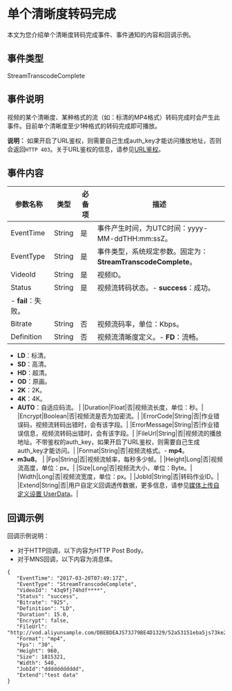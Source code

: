 # 单个清晰度转码完成

本文为您介绍单个清晰度转码完成事件、事件通知的内容和回调示例。

## 事件类型

StreamTranscodeComplete

## 事件说明

视频的某个清晰度、某种格式的流（如：标清的MP4格式）转码完成时会产生此事件。目前单个清晰度至少1种格式的转码完成即可播放。

**说明：** 如果开启了URL鉴权，则需要自己生成auth\_key才能访问播放地址，否则会返回`HTTP 403`。关于URL鉴权的信息，请参见[URL鉴权](/cn.zh-CN/开发指南/视频安全/URL鉴权.md)。

## 事件内容

|参数名称|类型|必备项|描述|
|----|--|---|--|
|EventTime|String|是|事件产生时间，为UTC时间：yyyy-MM-ddTHH:mm:ssZ。|
|EventType|String|是|事件类型，系统规定参数。固定为：**StreamTranscodeComplete**。|
|VideoId|String|是|视频ID。|
|Status|String|是|视频流转码状态。-   **success**：成功。
-   **fail**：失败。 |
|Bitrate|String|否|视频流码率，单位：Kbps。|
|Definition|String|否|视频流清晰度定义。-   **FD**：流畅。
-   **LD**：标清。
-   **SD**：高清。
-   **HD**：超清。
-   **OD**：原画。
-   **2K**：2K。
-   **4K**：4K。
-   **AUTO**：自适应码流。 |
|Duration|Float|否|视频流长度，单位：秒。|
|Encrypt|Boolean|否|视频流是否为加密流。|
|ErrorCode|String|否|作业错误码，视频流转码出错时，会有该字段。|
|ErrorMessage|String|否|作业错误信息，视频流转码出错时，会有该字段。|
|FileUrl|String|否|视频流的播放地址。不带鉴权的auth\_key，如果开启了URL鉴权，则需要自己生成auth\_key才能访问。|
|Format|String|否|视频流格式。-   **mp4**。
-   **m3u8**。 |
|Fps|String|否|视频流帧率，每秒多少帧。|
|Height|Long|否|视频流高度，单位：px。|
|Size|Long|否|视频流大小，单位：Byte。|
|Width|Long|否|视频流宽度，单位：px。|
|JobId|String|否|转码作业ID。|
|Extend|String|否|用户自定义回调透传数据，更多信息，请参见[媒体上传自定义设置 UserData](/cn.zh-CN/服务端API/附录/请求参数说明.md)。|

## 回调示例

回调示例说明：

-   对于HTTP回调，以下内容为HTTP Post Body。
-   对于MNS回调，以下内容为消息体。

```
{ 
   "EventTime": "2017-03-20T07:49:17Z",
   "EventType": "StreamTranscodeComplete", 
   "VideoId": "43q9fj74hdf****", 
   "Status": "success",
   "Bitrate": "925",
   "Definition": "LD",
   "Duration": 15.0,
   "Encrypt": false,
   "FileUrl": "http://vod.aliyunsample.com/DBEBDEAJS73J79BE4D1329/52a53151eba5js73ke2da3b55bc5****.mp4",
   "Format": "mp4",
   "Fps": "30",
   "Height": 960,
   "Size": 1815321,
   "Width": 540,
   "JobId":"ddddddddddd",
   "Extend":"test data"
}
```

